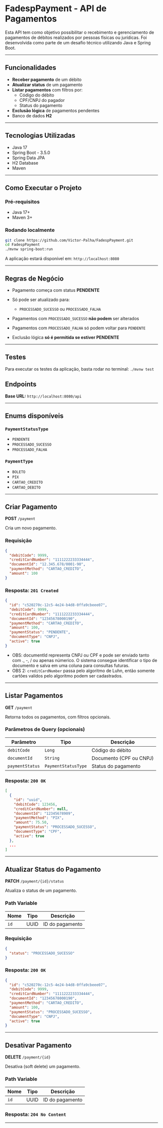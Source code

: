 # FadespPayment - API de Pagamentos

Esta API tem como objetivo possibilitar o recebimento e gerenciamento de pagamentos de débitos realizados por pessoas físicas ou jurídicas. Foi desenvolvida como parte de um desafio técnico utilizando Java e Spring Boot.

---

## Funcionalidades

- **Receber pagamento** de um débito
- **Atualizar status** de um pagamento
-  **Listar pagamentos** com filtros por:
    - Código do débito
    - CPF/CNPJ do pagador
    - Status do pagamento
-  **Exclusão lógica** de pagamentos pendentes
-  Banco de dados **H2**

---

## Tecnologias Utilizadas

- Java 17
- Spring Boot - 3.5.0
- Spring Data JPA
- H2 Database
- Maven

---

## Como Executar o Projeto

### Pré-requisitos

- Java 17+
- Maven 3+

### Rodando localmente

```bash
git clone https://github.com/Victor-Palha/FadespPayment.git
cd FadespPayment
./mvnw spring-boot:run
```

A aplicação estará disponível em: `http://localhost:8080`

---

## Regras de Negócio

* Pagamento começa com status **PENDENTE**
* Só pode ser atualizado para:

    * `PROCESSADO_SUCESSO` ou `PROCESSADO_FALHA`
* Pagamentos com `PROCESSADO_SUCESSO` **não podem** ser alterados
* Pagamentos com `PROCESSADO_FALHA` só podem voltar para `PENDENTE`
* Exclusão lógica **só é permitida se estiver PENDENTE**

---

## Testes

Para executar os testes da aplicação, basta rodar no terminal:
`./mvnw test`

## Endpoints

**Base URL:** `http://localhost:8080/api`

---

## Enums disponíveis

### `PaymentStatusType`

* `PENDENTE`
* `PROCESSADO_SUCESSO`
* `PROCESSADO_FALHA`

### `PaymentType`

* `BOLETO`
* `PIX`
* `CARTAO_CREDITO`
* `CARTAO_DEBITO`


---

## Criar Pagamento

**POST** `/payment`

Cria um novo pagamento.

### Requisição

```json
{
  "debitCode": 9999,
  "creditCardNumber": "1111222233334444",
  "documentId": "12.345.678/0001-90",
  "paymentMethod": "CARTAO_CREDITO",
  "amount": 100
}
```

### Resposta: `201 Created`

```json
{
  "id": "c520270c-12c5-4e24-b4d8-0ffa9cbeee07",
  "debitCode": 9999,
  "creditCardNumber": "1111222233334444",
  "documentId": "12345678000190",
  "paymentMethod": "CARTAO_CREDITO",
  "amount": 100,
  "paymentStatus": "PENDENTE",
  "documentType": "CNPJ",
  "active": true
}
```

- OBS: documentId representa CNPJ ou CPF e pode ser enviado tanto com ., -, / ou apenas númerico. O sistema consegue identificar o tipo de documento e salva em uma coluna para consultas futuras.
- OBS 2: `creditCardNumber` passa pelo algoritmo de Luhn, então somente cartões validos pelo algoritmo podem ser cadastrados.
---

## Listar Pagamentos

**GET** `/payment`

Retorna todos os pagamentos, com filtros opcionais.

### Parâmetros de Query (opcionais)

| Parâmetro       | Tipo                | Descrição               |
| --------------- | ------------------- | ----------------------- |
| `debitCode`     | `Long`              | Código do débito        |
| `documentId`    | `String`            | Documento (CPF ou CNPJ) |
| `paymentStatus` | `PaymentStatusType` | Status do pagamento     |

### Resposta: `200 OK`

```json
[
  {
    "id": "uuid",
    "debitCode": 123456,
    "creditCardNumber": null,
    "documentId": "12345678909",
    "paymentMethod": "PIX",
    "amount": 75.50,
    "paymentStatus": "PROCESSADO_SUCESSO",
    "documentType": "CPF",
    "active": true
  },
  ...
]
```

---

## Atualizar Status do Pagamento

**PATCH** `/payment/{id}/status`

Atualiza o status de um pagamento.

### Path Variable

| Nome | Tipo | Descrição       |
| ---- | ---- | --------------- |
| `id` | UUID | ID do pagamento |

### Requisição

```json
{
  "status": "PROCESSADO_SUCESSO"
}
```

### Resposta: `200 OK`

```json
{
  "id": "c520270c-12c5-4e24-b4d8-0ffa9cbeee07",
  "debitCode": 9999,
  "creditCardNumber": "1111222233334444",
  "documentId": "12345678000190",
  "paymentMethod": "CARTAO_CREDITO",
  "amount": 100,
  "paymentStatus": "PROCESSADO_SUCESSO",
  "documentType": "CNPJ",
  "active": true
}
```

---

## Desativar Pagamento

**DELETE** `/payment/{id}`

Desativa (soft delete) um pagamento.

### Path Variable

| Nome | Tipo | Descrição       |
| ---- | ---- | --------------- |
| `id` | UUID | ID do pagamento |

### Resposta: `204 No Content`

---